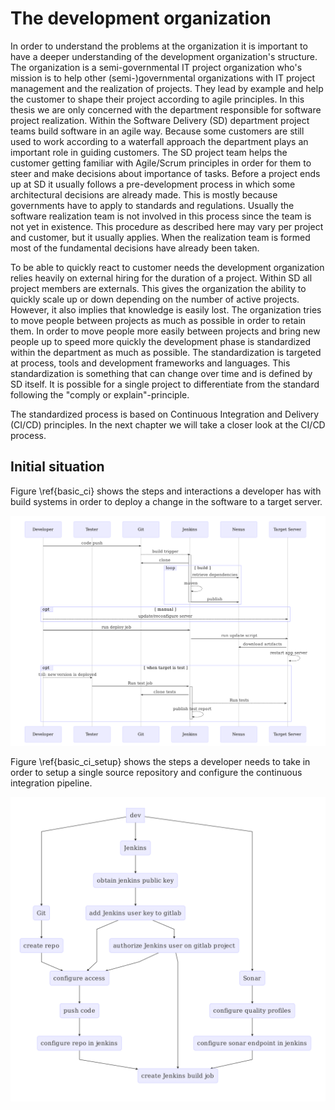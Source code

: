 
# The development organization
In order to understand the problems at the organization it is important to have
a deeper understanding of the development organization's structure.
The organization is a semi-governmental IT project organization who's mission is
to help other (semi-)governmental organizations with IT project management and
the realization of projects. They lead by example and help the customer
to shape their project according to agile principles.
In this thesis we are only concerned with the department responsible for software
project realization. Within the Software Delivery (SD) department project teams
build software in an agile way. Because some customers are still used to work
according to a waterfall approach the department plays an important role in guiding customers.
The SD project team helps the customer getting familiar with Agile/Scrum
principles in order for them to steer and make decisions about importance of tasks.
Before a project ends up at SD it usually follows a pre-development
process in which some architectural decisions are already made. This is mostly
because governments have to apply to standards and regulations.
Usually the software realization team is not involved in this process since
the team is not yet in existence. This procedure as described here may vary
per project and customer, but it usually applies. When the realization team is
formed most of the fundamental decisions have already been taken.

To be able to quickly react to customer needs the development organization relies
heavily on external hiring for the duration of a project. Within SD all project
members are externals. This gives the organization the ability to quickly scale
up or down depending on the number of active projects. However, it also implies
that knowledge is easily lost. The organization tries to move people
between projects as much as possible in order to retain them.
In order to move people more easily between projects and bring new people up to
speed more quickly the development phase is standardized within the department
as much as possible. The standardization is targeted at process, tools and
development frameworks and languages. This standardization is something that can
change over time and is defined by SD itself. It is possible for a single project
to differentiate from the standard following the "comply or explain"-principle.

The standardized process is based on Continuous Integration and Delivery (CI/CD)
principles. In the next chapter we will take a closer look at the CI/CD process.


## Initial situation

Figure \ref{basic_ci} shows the steps and interactions a developer has with
build systems in order to deploy a change in the software to a target server.

![Basic CI \label{basic_ci}](figures/mermaid/basic-ci-sequencediag.mermaid.png)

Figure \ref{basic_ci_setup} shows the steps a developer needs to take in order
to setup a single source repository and configure the continuous integration
pipeline.

![Basic CI setup \label{basic_ci}](figures/mermaid/basic-ci-initial-setup.mermaid.png)
